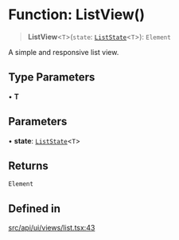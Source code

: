 # Function: ListView()

> **ListView**\<`T`\>(`state`: [`ListState`](../interfaces/ListState.md)\<`T`\>): `Element`

A simple and responsive list view.

## Type Parameters

• **T**

## Parameters

• **state**: [`ListState`](../interfaces/ListState.md)\<`T`\>

## Returns

`Element`

## Defined in

[src/api/ui/views/list.tsx:43](https://github.com/blacksmithgu/datacore/blob/68b5529e5bdbcee81e7112d11ecb8c7d40cbb0f2/src/api/ui/views/list.tsx#L43)
